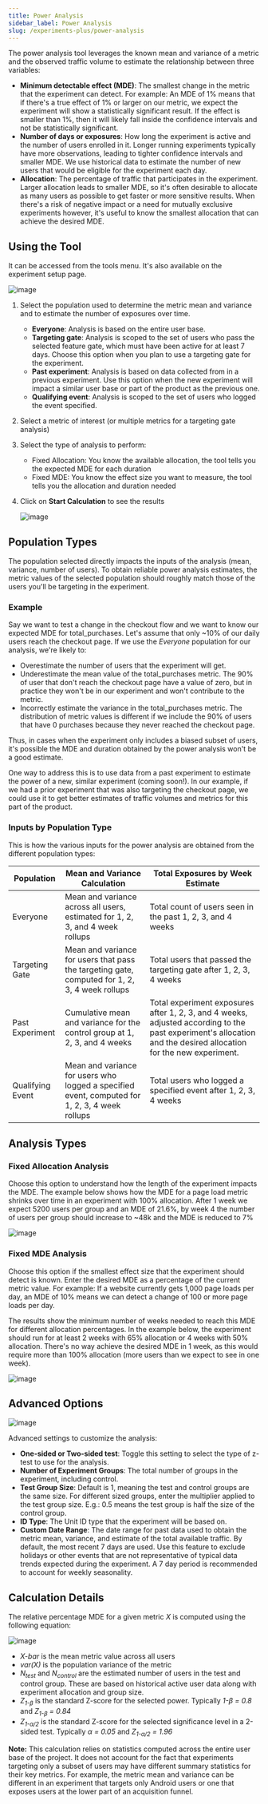 ```yaml
---
title: Power Analysis
sidebar_label: Power Analysis
slug: /experiments-plus/power-analysis
---
```


The power analysis tool leverages the known mean and variance of a metric and the observed traffic volume to estimate the relationship between three variables:
* **Minimum detectable effect (MDE)**: The smallest change in the metric that the experiment can detect.  For example: An MDE of 1% means that if there's a true effect of 1% or larger on our metric, we expect the experiment will show a statistically significant result.  If the effect is smaller than 1%, then it will likely fall inside the confidence intervals and not be statistically significant.  
* **Number of days or exposures**: How long the experiment is active and the number of users enrolled in it.  Longer running experiments typically have more observations, leading to tighter confidence intervals and smaller MDE.  We use historical data to estimate the number of new users that would be eligible for the experiment each day.
* **Allocation**: The percentage of traffic that participates in the experiment.  Larger allocation leads to smaller MDE, so it's often desirable to allocate as many users as possible to get faster or more sensitive results.  When there's a risk of negative impact or a need for mutually exclusive experiments however, it's useful to know the smallest allocation that can achieve the desired MDE. 

## Using the Tool

It can be accessed from the tools menu. It's also available on the experiment setup page.

   ![image](https://user-images.githubusercontent.com/31516123/236296790-d7768b1a-13ca-4e55-9877-bdad607d6da4.png)
   
1. Select the population used to determine the metric mean and variance and to estimate the number of exposures over time.
    - **Everyone**: Analysis is based on the entire user base.  
    - **Targeting gate**: Analysis is scoped to the set of users who pass the selected feature gate, which must have been active for at least 7 days.  Choose this option when you plan to use a targeting gate for the experiment.  
    - **Past experiment**: Analysis is based on data collected from in a previous experiment.  Use this option when the new experiment will impact a similar user base or part of the product as the previous one.
    - **Qualifying event**: Analysis is scoped to the set of users who logged the event specified. 
2. Select a metric of interest (or multiple metrics for a targeting gate analysis)
3. Select the type of analysis to perform:
    - Fixed Allocation: You know the available allocation, the tool tells you the expected MDE for each duration
    - Fixed MDE: You know the effect size you want to measure, the tool tells you the allocation and duration needed
4. Click on **Start Calculation** to see the results

   ![image](https://user-images.githubusercontent.com/90343952/145108695-097fc8f3-1008-4cf9-866e-5e3b7d2dc85c.png)

## Population Types

The population selected directly impacts the inputs of the analysis (mean, variance, number of users).  To obtain reliable power analysis estimates, the metric values of the selected population should roughly match those of the users you'll be targeting in the experiment.  

### Example
Say we want to test a change in the checkout flow and we want to know our expected MDE for total_purchases.  Let's assume that only ~10% of our daily users reach the checkout page.  If we use the *Everyone* population for our analysis, we're likely to:
* Overestimate the number of users that the experiment will get.
* Underestimate the mean value of the total_purchases metric.  The 90% of user that don't reach the checkout page have a value of zero, but in practice they won't be in our experiment and won't contribute to the metric.
* Incorrectly estimate the variance in the total_purchases metric.  The distribution of metric values is different if we include the 90% of users that have 0 purchases because they never reached the checkout page.

Thus, in cases when the experiment only includes a biased subset of users, it's possible the MDE and duration obtained by the power analysis won't be a good estimate. 

One way to address this is to use data from a past experiment to estimate the power of a new, similar experiment (coming soon!).  In our example, if we had a prior experiment that was also targeting the checkout page, we could use it to get better estimates of traffic volumes and metrics for this part of the product.

### Inputs by Population Type
This is how the various inputs for the power analysis are obtained from the different population types:

| Population       | Mean and Variance Calculation       | Total Exposures by Week Estimate         |
|------------------|-------------------------|----------------|
| Everyone         | Mean and variance across all users, estimated for 1, 2, 3, and 4 week rollups   | Total count of users seen in the past 1, 2, 3, and 4 weeks |
| Targeting Gate   | Mean and variance for users that pass the targeting gate, computed for 1, 2, 3, 4 week rollups | Total users that passed the targeting gate after 1, 2, 3, 4 weeks |
| Past Experiment  | Cumulative mean and variance for the control group at 1, 2, 3, and 4 weeks | Total experiment exposures after 1, 2, 3, and 4 weeks, adjusted according to the past experiment's allocation and the desired allocation for the new experiment.
| Qualifying Event | Mean and variance for users who logged a specified event, computed for 1, 2, 3, 4 week rollups | Total users who logged a specified event after 1, 2, 3, 4 weeks |


## Analysis Types

### Fixed Allocation Analysis

Choose this option to understand how the length of the experiment impacts the MDE.  The example below shows how the MDE for a page load metric shrinks over time in an experiment with 100% allocation.  After 1 week we expect 5200 users per group and an MDE of 21.6%, by week 4 the number of users per group should increase to ~48k and the MDE is reduced to 7%

   ![image](https://github.com/statsig-io/docs/assets/90343952/c3b5e22c-951e-4ef1-84a9-0b935a2e18e8)

### Fixed MDE Analysis

Choose this option if the smallest effect size that the experiment should detect is known.  Enter the desired MDE as a percentage of the current metric value.  For example: If a website currently gets 1,000 page loads per day, an MDE of 10% means we can detect a change of 100 or more page loads per day.  

The results show the minimum number of weeks needed to reach this MDE for different allocation percentages.  In the example below, the experiment should run for at least 2 weeks with 65% allocation or 4 weeks with 50% allocation.  There's no way achieve the desired MDE in 1 week, as this would require more than 100% allocation (more users than we expect to see in one week).

   ![image](https://github.com/statsig-io/docs/assets/90343952/494a847a-89a0-4487-86e5-a4d453e04fb1)

## Advanced Options

   ![image](https://user-images.githubusercontent.com/90343952/145122364-02af83d7-ea3d-4b24-8a10-506c1f227f8b.png)


Advanced settings to customize the analysis:
* **One-sided or Two-sided test**: Toggle this setting to select the type of z-test to use for the analysis.  
* **Number of Experiment Groups**: The total number of groups in the experiment, including control.
* **Test Group Size**: Default is 1, meaning the test and control groups are the same size.  For different sized groups, enter the multiplier applied to the test group size.  E.g.: 0.5 means the test group is half the size of the control group. 
* **ID Type**: The Unit ID type that the experiment will be based on.
* **Custom Date Range**: The date range for past data used to obtain the metric mean, variance, and estimate of the total available traffic.  By default, the most recent 7 days are used.  Use this feature to exclude holidays or other events that are not representative of typical data trends expected during the experiment.  A 7 day period is recommended to account for weekly seasonality.  

## Calculation Details

The relative percentage MDE for a given metric *X* is computed using the following equation:

![image](https://user-images.githubusercontent.com/90343952/220699401-79cfc732-e7c8-431a-8a3e-72f1d83e1339.png)

* *X-bar* is the mean metric value across all users 
* *var(X)* is the population variance of the metric  
* *N<sub>test</sub>* and *N<sub>control</sub>* are the estimated number of users in the test and control group. These are based on historical active user data along with experiment allocation and group size.
* *Z<sub>1-&beta;</sub>* is the standard Z-score for the selected power.  Typically *1-&beta; = 0.8* and *Z<sub>1-&beta;</sub> = 0.84*
* *Z<sub>1-&alpha;/2</sub>* is the standard Z-score for the selected significance level in a 2-sided test.  Typically *&alpha; = 0.05* and *Z<sub>1-&alpha;/2</sub> = 1.96*

**Note:** This calculation relies on statistics computed across the entire user base of the project.  It does not account for the fact that experiments targeting only a subset of users may have different summary statistics for their key metrics.  For example, the metric mean and variance can be different in an experiment that targets only Android users or one that exposes users at the lower part of an acquisition funnel. 

